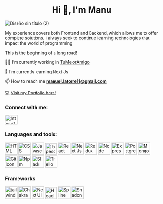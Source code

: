 <h1 align="center">Hi 👋, I'm Manu</h1>
 
![Diseño sin título (2)](https://github.com/Manuel-latorre/Manuel-latorre/assets/104037504/19ad9747-9890-4006-94a2-9b1151ea2f95)

My experience covers both Frontend and Backend, which allows me to offer complete solutions. I always seek to continue learning technologies that impact the world of programming

This is the beginning of a long road!


👨‍💻 I’m currently working in <a href="https://www.linkedin.com/company/tu-mejor-amigo/">TuMejorAmigo</a>

🌱 I’m currently learning Next Js

📫 How to reach me **manuel.latorre11@gmail.com**

💻 <a href="https://manuel-latorre.vercel.app/">Visit my Portfolio here!</a>

<h3 align="left">Connect with me:</h3>
<p align="left">
<a href="https://linkedin.com/in/https://www.linkedin.com/in/manuel-latorre-936b72223/" target="blank"><img align="center" src="https://raw.githubusercontent.com/rahuldkjain/github-profile-readme-generator/master/src/images/icons/Social/linked-in-alt.svg" alt="https://www.linkedin.com/in/manuel-latorre-936b72223/" height="30" width="40" /></a>
</p>

<h3 align="left">Languages and tools:</h3>
<div style={{display:"flex", alignItems:"center", flexWrap:"wrap"}}>
 <img width="40" height="40" src="https://i.postimg.cc/k4ZTzMq0/html-5-svgrepo-com.png" alt="HTML icon"/>
 <img width="40" height="40" src="https://i.postimg.cc/HkyBK8xd/css-3-svgrepo-com.png" alt="CSS icon"/>
 <img width="40" height="40" src="https://i.postimg.cc/kXZTfv7T/js-svgrepo-com.png" alt="Javascript icon"/>
 <img width="38" height="38" src="https://i.postimg.cc/nrh3wdsP/typescript-icon-svgrepo-com.png" alt="Typescript icon"/>
 <img width="40" height="40" src="https://i.postimg.cc/4Nn86SRK/react-svgrepo-com.png" alt="React icon"/>
 <img width="40" height="40" src="https://i.postimg.cc/Wp5WJPCL/next-js-svgrepo-com.png" alt="Next Js icon"/>
 <img width="40" height="40" src="https://i.postimg.cc/kMsZFSVH/redux-svgrepo-com.png" alt="Redux icon"/>
 <img width="40" height="40" src="https://i.postimg.cc/SR1g0WCN/node-js-svgrepo-com.png" alt="Node icon"/>
 <img width="40" height="40" src="https://i.postimg.cc/j5KgyqRK/express-svgrepo-com.png" alt="Express icon"/>
 <img width="40" height="40" src="https://i.postimg.cc/2SsX8FJ1/postgresql-svgrepo-com.png" alt="PostgreSQL icon"/>
 <img width="40" height="40" src="https://i.postimg.cc/g03twLFN/mongodb-svgrepo-com.png" alt="MongoDB icon"/>
 <img width="40" height="40" src="https://i.postimg.cc/bwDBhF6X/git-svgrepo-com.png" alt="Git icon"/>
 <img width="40" height="40" src="https://i.postimg.cc/rFYP7LNC/npm-svgrepo-com.png" alt="Npm icon"/>
 <img width="40" height="40" src="https://i.postimg.cc/QCfy8LGD/slack-svgrepo-com.png" alt="Slack icon"/>
 <img width="40" height="40" src="https://i.postimg.cc/J0rFCrFK/trello-color-svgrepo-com.png" alt="Trello icon"/>
</div>

<h3 align="left">Frameworks:</h3>
<div style={{display:"flex", alignItems:"center", flexWrap:"wrap"}}>
    <img width="40" height="40" src="https://i.postimg.cc/bNv56vkw/tailwind-svgrepo-com.png" alt="tailwind css icon"/>
    <img width="40" height="40" src="https://i.postimg.cc/j5Q11wML/7959704-middle-removebg-preview.png" alt="Chakra UI icon"/>
    <img width="40" height="40" src="https://i.postimg.cc/J4515zwn/Captura-de-pantalla-2024-03-22-111859-removebg-preview.png" alt="Next UI icon"/>
    <img width="38" height="38" src="https://i.postimg.cc/K8Dc57WC/comseeklogo434970-removebg-preview.png" alt="Headless UI"/>
   <img width="40" height="40" src="https://i.postimg.cc/g2WkRtgv/spline-logo-removebg-preview.png" alt="Spline icon"/>
   <img width="40" height="40" src="https://i.postimg.cc/dtdVhcjs/shacdn.png" alt="Shadcn icon"/>
</div>






